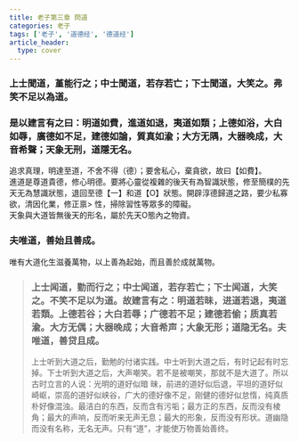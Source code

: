 ```yaml
---
title: 老子第三章 問道
categories: 老子
tags: ['老子', '道德经', '德道经']
article_header:
  type: cover
---
```


### 上士聞道，堇能行之；中士聞道，若存若亡；下士聞道，大笑之。弗笑不足以為道。

### 是以建言有之曰：明道如費，進道如退，夷道如類；上德如浴，大白如辱，廣德如不足，建德如論，質真如渝；大方无隅，大器晚成，大音希聲；天象无刑，道隱无名。

追求真理，明達至道，不舍不得（德）；要舍私心，棄貪欲，故曰【如費】。  
進道是尊道貴德，修心明德。要將心靈從複雜的後天有為智識狀態，修至簡樸的先天无為慧識狀態，退回至德【一】和道【O】狀態。開辟淳德歸道之路，要少私寡欲，清因化業，修正禀>
性，掃除習性等眾多的障礙。  
天象與大道皆無後天的形名，屬於先天O態內之物資。

### 夫唯道，善始且善成。

唯有大道化生滋養萬物，以上善為起始，而且善於成就萬物。

> ### 上士闻道，勤而行之；中士闻道，若存若亡；下士闻道，大笑之。不笑不足以为道。故建言有之：明道若昧，进道若退，夷道若類。上德若谷；大白若辱；广德若不足；建德若偷；质真若渝。大方无偶；大器晚成；大音希声；大象无形；道隐无名。夫唯道，善贷且成。
>
> 上士听到大道之后，勤勉的付诸实践。中士听到大道之后，有时记起有时忘掉。下士听到大道之后，大声嘲笑。若不是被嘲笑，那就不是大道了。所以古时立言的人说：光明的道好似暗
昧，前进的道好似后退，平坦的道好似崎岖，崇高的道好似峡谷，广大的德好像不足，刚健的德好似怠惰，纯真质朴好像混浊。最洁白的东西，反而含有污垢；最方正的东西，反而没有棱
角；最大的声响，反而听来无声无息；最大的形象，反而没有形状。道幽隐而没有名称，无名无声。只有“道”，才能使万物善始善终。
